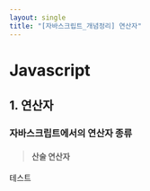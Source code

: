 ```yaml
---
layout: single
title: "[자바스크립트_개념정리] 연산자"
---
```


# Javascript



## 1. 연산자

### 자바스크립트에서의 연산자 종류



> #### 산술 연산자

테스트
